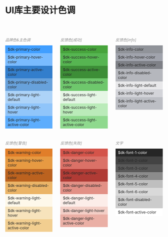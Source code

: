 # UI库主要设计色调

 <div class='body_UI_ku'>
  <div class="body_UI_ku_list">
    <h6>品牌色&主色调</h6>
    <div style='background:#409eff;'>
      $dk-primary-color
    </div>
    <div style='background:#79bbff;'>
      $dk-primary-hover-color
    </div>
    <div style='background:#337ecc;'>
      $dk-primary-active-color
    </div>
    <div style='background:#67a1db;'>
      $dk-primary-disabled-color
    </div>
    <div style='background:#add3f8;'>
      $dk-primary-light-default
    </div>
    <div style='background:#90c5fa;'>
      $dk-primary-light-hover
    </div>
    <div style='background:#5dadfd;'>
      $dk-primary-light-active-color
    </div>
  </div>
  <div class="body_UI_ku_list">
    <h6>反馈色[成功]</h6>
    <div style='background:#47A43C;'>
      $dk-success-color
    </div>
    <div style='background:#56B551;'>
      $dk-success-hover-color
    </div>
     <div style='background:#3D8E37;'>
      $dk-success-active-color
    </div>
    <div style='background:#6EC76C;'>
      $dk-success-disabled-color
    </div>
    <div style='background:#E5F6E5;'>
      $dk-success-light-default
    </div>
    <div style='background:#BAEBB9;'>
      $dk-success-light-hover
    </div>
    <div style='background:#8FD98E;'>
      $dk-success-light-active-color
    </div>
  </div>
  <div class="body_UI_ku_list">
    <h6>反馈色[info]</h6>
    <div style='background:#909399;'>
      $dk-info-color
    </div>
    <div style='background:#A0A3AC;'>
      $dk-info-hover-color
    </div>
     <div style='background:#7E8086;'>
      $dk-info-active-color
    </div>
    <div style='background:#B5B7BD;'>
      $dk-info-disabled-color
    </div>
    <div style='background:#E8E8EA;'>
      $dk-info-light-default
    </div>
    <div style='background:#D3D4D9;'>
      $dk-info-light-hover
    </div>
    <div style='background:#BCBEC4;'>
      $dk-info-light-active-color
    </div>
  </div>
  <div class="body_UI_ku_list">
    <h6>反馈色[警告]</h6>
    <div style='background:#E17E29;'>
      $dk-warning-color
    </div>
    <div style='background:#E79A42;'>
      $dk-warning-hover-color
    </div>
     <div style='background:#BB621F;'>
      $dk-warning-active-color
    </div>
    <div style='background:#EBB467;'>
      $dk-warning-disabled-color
    </div>
    <div style='background:#FEF8EA;'>
      $dk-warning-light-default
    </div>
    <div style='background:#F7E3BC;'>
      $dk-warning-light-hover
    </div>
    <div style='background:#F2CE90;'>
      $dk-warning-light-active-color
    </div>
  </div>
  <div class="body_UI_ku_list">
    <h6>反馈色[失败]</h6>
    <div style='background:#D4544A;'>
      $dk-danger-color
    </div>
    <div style='background:#DB7167;'>
      $dk-danger-hover-color
    </div>
     <div style='background:#B03B35;'>
      $dk-danger-active-color
    </div>
    <div style='background:#E29086;'>
      $dk-danger-disabled-color
    </div>
    <div style='background:#FCEDE9;'>
      $dk-danger-light-default
    </div>
    <div style='background:#F3CEC6;'>
      $dk-danger-light-hover
    </div>
    <div style='background:#EAAFA5;'>
      $dk-danger-light-active-color
    </div>
  </div>
  <div class="body_UI_ku_list">
    <h6>文字</h6>
    <div style='background:#262626;color:#fff;'>
      $dk-font-1-color
    </div>
    <div style='background:#434343;'>
      $dk-font-2-color
    </div>
     <div style='background:#595959;'>
      $dk-font-3-color
    </div>
    <div style='background:#8C8C8C;'>
      $dk-font-4-color
    </div>
    <div style='background:#BFBFBF;'>
      $dk-font-5-color
    </div>
    <div style='background:#D9D9D9;'>
      $dk-font-6-color
    </div>
    <div style='background:#CCCCCC;'>
      $dk-font-disabled-color
    </div>
    <div style='background:#ffffff;'>
      $dk-font-active-color
    </div>
  </div>
</div>


<style>
.body_UI_ku{
  width:100%;
  margin-top:50px;
  display: flex;
  flex-direction: row;
  flex-wrap: wrap;
  justify-content: space-between;
}
.body_UI_ku h6{
  margin-bottom:10px;
  color:#8C8C8C;
}
.body_UI_ku div{
  font-size:12px;
}
.body_UI_ku .body_UI_ku_list{
  width:30%;
  margin-bottom:20px;
  color:#262626;
}
.body_UI_ku .body_UI_ku_list div{
  padding:5px 8px;
  box-sizing: border-box;
}
</style>